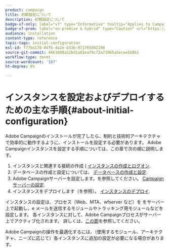 ```yaml
---
product: campaign
title: 初期設定について
description: 初期設定について
badge-v7-only: label="v7" type="Informative" tooltip="Applies to Campaign Classic v7 only"
badge-v7-prem: label="on-premise & hybrid" type="Caution" url="https://experienceleague.adobe.com/docs/campaign-classic/using/installing-campaign-classic/architecture-and-hosting-models/hosting-models-lp/hosting-models.html" tooltip="Applies to on-premise and hybrid deployments only"
audience: installation
content-type: reference
topic-tags: initial-configuration
exl-id: f77ba178-0dfb-4a2e-b33b-971765d42298
source-git-commit: 4661688a22bd1a82eaf9c72a739b5a5ecee168b1
workflow-type: tm+mt
source-wordcount: '167'
ht-degree: 8%

---
```


# インスタンスを設定およびデプロイするための主な手順{#about-initial-configuration}



Adobe Campaignのインストールが完了したら、制約と技術的アーキテクチャで効率的に動作するように、インストールを設定する必要があります。 Adobe Campaignインスタンスを設定する手順については、この章で次の順に説明します。

1. インスタンスと関連する接続の作成 ( [インスタンスの作成とログオン](../../installation/using/creating-an-instance-and-logging-on.md).
1. データベースの作成と設定については、 [データベースの作成と設定](../../installation/using/creating-and-configuring-the-database.md).
1. Adobe Campaignサーバーを設定します。を参照してください。 [Campaign サーバーの設定](../../installation/using/configuring-campaign-server.md).
1. インスタンスをデプロイします（を参照）。 [インスタンスのデプロイ](../../installation/using/deploying-an-instance.md).

インスタンスの設定は、プロセス（Web、MTA、wfserver など）を をサーバー上で起動し、e メールを送信するモジュールやトラッキング用モジュールなどを設定します。 各インスタンスに対して、Adobe Campaignプロセスがサーバー上でアクティブ化されます。 詳しくは、[この節](../../installation/using/configuring-campaign-server.md#enabling-processes)を参照してください。

Adobe Campaignの操作を最適化するには、（使用するモジュール、アーキテクチャ、ニーズに応じて）各インスタンスに追加の設定が必要になる場合があります。
